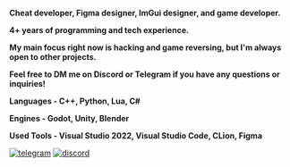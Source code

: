 **Cheat developer, Figma designer, ImGui designer, and game developer.**

**4+ years of programming and tech experience.**

**My main focus right now is hacking and game reversing, but I'm always open to other projects.**

**Feel free to DM me on Discord or Telegram if you have any questions or inquiries!**

**Languages - C++, Python, Lua, C#**

**Engines - Godot, Unity, Blender**

**Used Tools - Visual Studio 2022, Visual Studio Code, CLion, Figma**

[![telegram](https://img.shields.io/badge/TELEGRAM-5F2F92?style=for-the-badge&logo=telegram&logoColor=white)](https://t.me/nvidiadr5ver/)
[![discord](https://img.shields.io/badge/discord-260C42?style=for-the-badge&logo=discord&logoColor=white)](https://discord.com/users/982812904787156992/)
